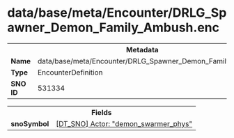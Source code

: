 <h1>data/base/meta/Encounter/DRLG_Spawner_Demon_Family_Ambush.enc</h1><table><tr><th colspan="100%">Metadata</th></tr><tr><td><b>Name</b></td><td>data/base/meta/Encounter/DRLG_Spawner_Demon_Family_Ambush.enc</td></tr><tr><td><b>Type</b></td><td>EncounterDefinition</td></tr><tr><td><b>SNO ID</b></td><td>531334</td></tr></table>

<table><tr><th colspan="100%">Fields</th></tr><tr><td><b>snoSymbol</b></td><td><a href="..\Actor\demon_swarmer_phys.acr.md">[DT_SNO] Actor: "demon_swarmer_phys"</a></td></tr></table>

